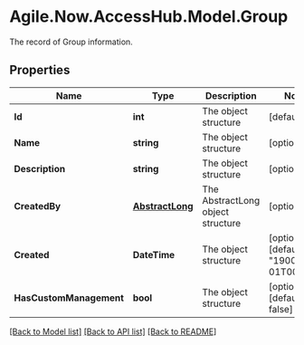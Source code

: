 # Agile.Now.AccessHub.Model.Group
The record of Group information.

## Properties

Name | Type | Description | Notes
------------ | ------------- | ------------- | -------------
**Id** | **int** | The  object structure | [default to 0]
**Name** | **string** | The  object structure | [optional] 
**Description** | **string** | The  object structure | [optional] 
**CreatedBy** | [**AbstractLong**](AbstractLong.md) | The AbstractLong object structure | [optional] 
**Created** | **DateTime** | The  object structure | [optional] [default to "1900-01-01T00:00Z"]
**HasCustomManagement** | **bool** | The  object structure | [optional] [default to false]

[[Back to Model list]](../../README.md#documentation-for-models) [[Back to API list]](../../README.md#documentation-for-api-endpoints) [[Back to README]](../../README.md)

